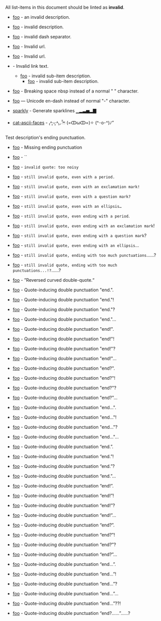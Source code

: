 All list-items in this document should be linted as **invalid**.

- [foo](https://foo.com) - an invalid description.
- [foo](https://foo.com) - invalid description.
- [foo](https://foo.com)  -  invalid dash separator.
- [foo]() - Invalid url.
- [foo](test) - Invalid url.
- [](https://foo.com) - Invalid link text.
  - [foo](https://foo.com) - invalid sub-item description.
    - [foo](https://foo.com) - invalid sub-item description.

- [foo](https://foo.com) - Breaking space nbsp instead of a normal " " character.
- [foo](https://foo.com) — Unicode en-dash instead of normal "-" character.

- [sparkly](https://github.com/sindresorhus/sparkly) - Generate sparklines ▁▂▃▅▂▇
- [cat-ascii-faces](https://github.com/melaniecebula/cat-ascii-faces) - ₍˄·͈༝·͈˄₎◞ ̑̑ෆ⃛ (=ↀωↀ=)✧ (^･o･^)ﾉ”

Test description's ending punctuation.
- [foo](https://foo.com) - Missing ending punctuation

- [foo](https://foo.com) - ``
- [foo](https://foo.com) - `invalid quote: too noisy`
- [foo](https://foo.com) - `still invalid quote, even with a period.`
- [foo](https://foo.com) - `still invalid quote, even with an exclamation mark!`
- [foo](https://foo.com) - `still invalid quote, even with a question mark?`
- [foo](https://foo.com) - `still invalid quote, even with an ellipsis…`
- [foo](https://foo.com) - `still invalid quote, even ending with a period`.
- [foo](https://foo.com) - `still invalid quote, even ending with an exclamation mark`!
- [foo](https://foo.com) - `still invalid quote, even ending with a question mark`?
- [foo](https://foo.com) - `still invalid quote, even ending with an ellipsis`…

- [foo](https://foo.com) - `still invalid quote, ending with too much punctuations`…...?
- [foo](https://foo.com) - `still invalid quote, ending with too much punctuations...!?`…...?

- [foo](https://foo.com) - ”Reversed curved double-quote.“

- [foo](https://foo.com) - Quote-inducing double punctuation "end.".
- [foo](https://foo.com) - Quote-inducing double punctuation "end."!
- [foo](https://foo.com) - Quote-inducing double punctuation "end."?
- [foo](https://foo.com) - Quote-inducing double punctuation "end."…
- [foo](https://foo.com) - Quote-inducing double punctuation "end!".
- [foo](https://foo.com) - Quote-inducing double punctuation "end!"!
- [foo](https://foo.com) - Quote-inducing double punctuation "end!"?
- [foo](https://foo.com) - Quote-inducing double punctuation "end!"…
- [foo](https://foo.com) - Quote-inducing double punctuation "end?".
- [foo](https://foo.com) - Quote-inducing double punctuation "end?"!
- [foo](https://foo.com) - Quote-inducing double punctuation "end?"?
- [foo](https://foo.com) - Quote-inducing double punctuation "end?"…
- [foo](https://foo.com) - Quote-inducing double punctuation "end…".
- [foo](https://foo.com) - Quote-inducing double punctuation "end…"!
- [foo](https://foo.com) - Quote-inducing double punctuation "end…"?
- [foo](https://foo.com) - Quote-inducing double punctuation "end…"…

- [foo](https://foo.com) - Quote-inducing double punctuation “end.”.
- [foo](https://foo.com) - Quote-inducing double punctuation “end.”!
- [foo](https://foo.com) - Quote-inducing double punctuation “end.”?
- [foo](https://foo.com) - Quote-inducing double punctuation “end.”…
- [foo](https://foo.com) - Quote-inducing double punctuation “end!”.
- [foo](https://foo.com) - Quote-inducing double punctuation “end!”!
- [foo](https://foo.com) - Quote-inducing double punctuation “end!”?
- [foo](https://foo.com) - Quote-inducing double punctuation “end!”…
- [foo](https://foo.com) - Quote-inducing double punctuation “end?”.
- [foo](https://foo.com) - Quote-inducing double punctuation “end?”!
- [foo](https://foo.com) - Quote-inducing double punctuation “end?”?
- [foo](https://foo.com) - Quote-inducing double punctuation “end?”…
- [foo](https://foo.com) - Quote-inducing double punctuation “end…”.
- [foo](https://foo.com) - Quote-inducing double punctuation “end…”!
- [foo](https://foo.com) - Quote-inducing double punctuation “end…”?
- [foo](https://foo.com) - Quote-inducing double punctuation “end…”…

- [foo](https://foo.com) - Quote-inducing double punctuation “end…”??!
- [foo](https://foo.com) - Quote-inducing double punctuation “end?…...”…...?
